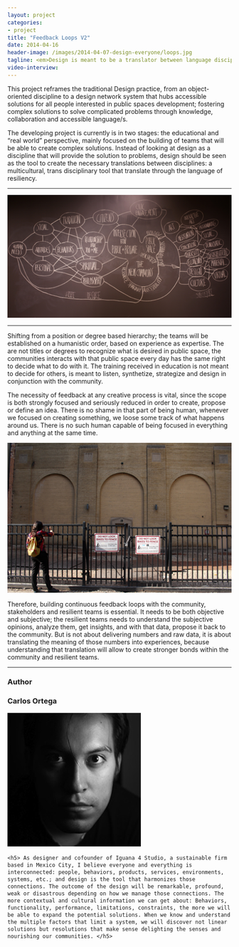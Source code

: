 ```yaml
---
layout: project
categories: 
- project
title: "Feedback Loops V2"
date: 2014-04-16
header-image: /images/2014-04-07-design-everyone/loops.jpg
tagline: <em>Design is meant to be a translator between language disciplines.</em>
video-interview: 
---
```


This project reframes the traditional Design practice, from an object-oriented discipline to a design network system that hubs accessible solutions for all people interested in public spaces development; fostering complex solutions to solve complicated problems through knowledge, collaboration and accessible language/s. 

The developing project is currently is in two stages: the educational and “real world” perspective, mainly focused on the building of teams that will be able to create complex solutions. Instead of looking at design as a discipline that will provide the solution to problems, design should be seen as the tool to create the necessary translations between disciplines: a multicultural, trans disciplinary tool that translate through the language of resiliency.

---

<p class="col-md-12"><img class="img-responsive img-rounded" src="/images/2014-04-07-design-everyone/sullivan.jpg" alt="Think Tank Mindmap"/></p>


---

Shifting from a position or degree based hierarchy; the teams will be established on a humanistic order, based on experience as expertise. The are not titles or degrees to recognize what is desired in public space, the communities interacts with that public space every day has the same right to decide what to do with it. The training received in education is not meant to decide for others, is meant to listen, synthetize, strategize and design in conjunction with the community. 

The necessity of feedback at any creative process is vital, since the scope is both strongly focused and seriously reduced in order to create, propose or define an idea. There is no shame in that part of being human, whenever we focused on creating something, we loose some track of what happens around us. There is no such human capable of being focused in everything and anything at the same time.

<p class="col-md-12"><img class="img-responsive img-rounded" src="/images/2014-04-07-design-everyone/10east.jpg" alt="Real World"/></p>


<p>Therefore, building continuous feedback loops with the community, stakeholders and resilient teams is essential. It needs to be both objective and subjective; the resilient teams needs to understand the subjective opinions, analyze them, get insights, and with that data, propose it back to the community. But is not about delivering numbers and raw data, it is about translating the meaning of those numbers into experiences, because understanding that translation will allow to create stronger bonds within the community and resilient teams.</p>


---

### Author
	
<h3 class="">Carlos Ortega</h3>

<p class="pull-left col-md-2"><img class="img-responsive img-circle" src="/images/2014-04-07-design-everyone/carlos.jpg" alt="Carlos"/></p>

<p>

	<h5> As designer and cofounder of Iguana 4 Studio, a sustainable firm based in Mexico City, I believe everyone and everything is interconnected: people, behaviors, products, services, environments, systems, etc.; and design is the tool that harmonizes those connections. The outcome of the design will be remarkable, profound, weak or disastrous depending on how we manage those connections. The more contextual and cultural information we can get about: Behaviors, functionality, performance, limitations, constraints, the more we will be able to expand the potential solutions. When we know and understand the multiple factors that limit a system, we will discover not linear solutions but resolutions that make sense delighting the senses and nourishing our communities. </h5>

</p>